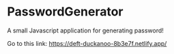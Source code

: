 # PasswordGenerator
A small Javascript application for generating password!

Go to this link:
https://deft-duckanoo-8b3e7f.netlify.app/
